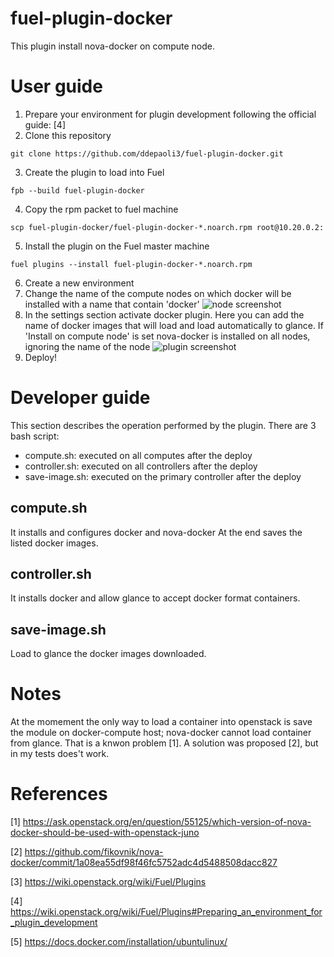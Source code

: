 fuel-plugin-docker
==================

This plugin install nova-docker on compute node.

User guide
==========
1. Prepare your environment for plugin development following the official guide: [4]
2. Clone this repository
```
git clone https://github.com/ddepaoli3/fuel-plugin-docker.git
```
3. Create the plugin to load into Fuel
```
fpb --build fuel-plugin-docker
```
4. Copy the rpm packet to fuel machine
```
scp fuel-plugin-docker/fuel-plugin-docker-*.noarch.rpm root@10.20.0.2:
```
5. Install the plugin on the Fuel master machine
```
fuel plugins --install fuel-plugin-docker-*.noarch.rpm
```
6. Create a new environment
7. Change the name of the compute nodes on which docker will be installed with a name that contain 'docker'
![node screenshot](https://github.com/ddepaoli3/fuel-plugin-docker/blob/master/doc/images/fuel-docker-screen.png?raw=true)
8. In the settings section activate docker plugin. Here you can add the name of docker images that will
load and load automatically to glance.
If 'Install on compute node' is set nova-docker is installed on all nodes, ignoring the name of the node
![plugin screenshot](https://github.com/ddepaoli3/fuel-plugin-docker/blob/master/doc/images/docker-plugin-setting.png?raw=true)
9. Deploy!

Developer guide
===============
This section describes the operation performed by the plugin.
There are 3 bash script:
* compute.sh: executed on all computes after the deploy
* controller.sh: executed on all controllers after the deploy
* save-image.sh: executed on the primary controller after the deploy

compute.sh
----------
It installs and configures docker and nova-docker
At the end saves the listed docker images.

controller.sh
-------------
It installs docker and allow glance to accept docker format containers.

save-image.sh
-------------
Load to glance the docker images downloaded.

Notes
=====
At the momement the only way to load a container into openstack is save the module on docker-compute host;
nova-docker cannot load container from glance. That is a knwon problem [1].
A solution was proposed [2], but in my tests does't work.

References
==========
[1] https://ask.openstack.org/en/question/55125/which-version-of-nova-docker-should-be-used-with-openstack-juno

[2] https://github.com/fikovnik/nova-docker/commit/1a08ea55df98f46fc5752adc4d5488508dacc827

[3] https://wiki.openstack.org/wiki/Fuel/Plugins

[4] https://wiki.openstack.org/wiki/Fuel/Plugins#Preparing_an_environment_for_plugin_development

[5] https://docs.docker.com/installation/ubuntulinux/
